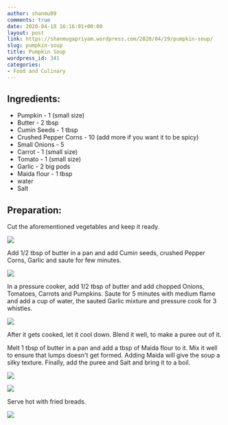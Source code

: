 ```yaml
---
author: shanmu09
comments: true
date: 2020-04-18 16:16:01+00:00
layout: post
link: https://shanmugapriyam.wordpress.com/2020/04/19/pumpkin-soup/
slug: pumpkin-soup
title: Pumpkin Soup
wordpress_id: 341
categories:
- Food and Culinary
---
```

















## Ingredients:







  * Pumpkin - 1 (small size)
  * Butter - 2 tbsp
  * Cumin Seeds  - 1 tbsp
  * Crushed Pepper Corns - 10 (add more if you want it to be spicy)
  * Small Onions - 5
  * Carrot - 1 (small size)
  * Tomato - 1 (small size)
  * Garlic - 2 big pods
  * Maida flour - 1 tbsp
  * water
  * Salt






## Preparation:







Cut the aforementioned vegetables and keep it ready.





![](https://shanmugapriyam.files.wordpress.com/2020/04/00000img_00000_burst20200415171203151_cover-1.jpg?w=1024)





Add 1/2 tbsp of butter in a pan and add Cumin seeds, crushed Pepper Corns, Garlic and saute for few minutes.





![](https://shanmugapriyam.files.wordpress.com/2020/04/00100lrportrait_00100_burst20200415172000117_cover-1.jpg?w=1024)





In a pressure cooker, add 1/2 tbsp of butter and add chopped Onions, Tomatoes, Carrots and Pumpkins. Saute for 5 minutes with medium flame and add a cup of water, the sauted Garlic mixture and pressure cook for 3 whistles.





![](https://shanmugapriyam.files.wordpress.com/2020/04/00100lrportrait_00100_burst20200415172612841_cover-1.jpg?w=1024)





After it gets cooked, let it cool down. Blend it well, to make a puree out of it.







Melt 1 tbsp of butter in a pan and add a tbsp of Maida flour to it. Mix it well to ensure that  lumps doesn't get formed. Adding Maida will give the soup a silky texture. Finally, add the puree and Salt and bring it to a boil.  







![](https://shanmugapriyam.files.wordpress.com/2020/04/00100lrportrait_00100_burst20200415180517683_cover-1.jpg?resize=2000%2C2000)

![](https://shanmugapriyam.files.wordpress.com/2020/04/00100lrportrait_00100_burst20200415180705302_cover.jpg?resize=2000%2C2000)







Serve hot with fried breads.





![](https://shanmugapriyam.files.wordpress.com/2020/04/00100lrportrait_00100_burst20200415200841143_cover-3.jpg?w=1024)

